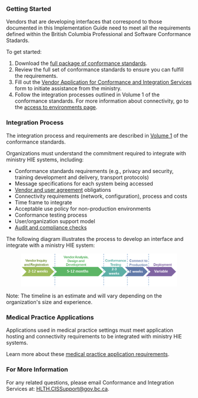 ### Getting Started
Vendors that are developing interfaces that correspond to those documented in this Implementation Guide need to meet all the requirements defined within the British Columbia Professional and Software Conformance Stadards.

To get started:

1. Download the [full package of conformance standards](https://www2.gov.bc.ca/gov/content/health/practitioner-professional-resources/software/conformance-standards).
2. Review the full set of conformance standards to ensure you can fulfill the requirements.
3. Fill out the [Vendor Application for Conformance and Integration Services](http://www2.gov.bc.ca/gov/DownloadAsset?assetId=B2B78EF183D6419BB9E40F0423EB281B&filename=4637save.pdf) form to initiate assistance from the ministry.
4. Follow the integration processes outlined in Volume 1 of the conformance standards.  For more information about connectivity, go to the [access to environments page](https://www2.gov.bc.ca/gov/content/health/practitioner-professional-resources/software/getting-started/access-to-environments).

### Integration Process
The integration process and requirements are described in [Volume 1](https://www2.gov.bc.ca/gov/content/health/practitioner-professional-resources/software/conformance-standards) of the conformance standards.

Organizations must understand the commitment required to integrate with ministry HIE systems, including:

* Conformance standards requirements (e.g., privacy and security, training development and delivery, transport protocols)
* Message specifications for each system being accessed
* [Vendor and user agreement](https://www2.gov.bc.ca/assets/gov/health/practitioner-pro/software-development-guidelines/vendor-participation-agreement.pdf) obligations
* Connectivity requirements (network, configuration), process and costs
* Time frame to integrate
* Acceptable use policy for non-production environments
* Conformance testing process
* User/organization support model
* [Audit and compliance checks](https://www2.gov.bc.ca/gov/content/health/practitioner-professional-resources/software/getting-started/audit-and-compliance-checks)

The following diagram illustrates the process to develop an interface and integrate with a ministry HIE system:

<div>
<figure class="figure">
  <img src="vendor-integration-process.png" class="figure-img img-responsive img-rounded center-block" alt="Vendor Integration Process">
</figure>
<p></p>
</div>

Note: The timeline is an estimate and will vary depending on the organization's size and experience.

### Medical Practice Applications
Applications used in medical practice settings must meet application hosting and connectivity requirements to be integrated with ministry HIE systems.

Learn more about these [medical practice application requirements](https://www2.gov.bc.ca/gov/content/health/practitioner-professional-resources/software/conformance-standards/medical-practice-application-requirements).

### For More Information
For any related questions, please email Conformance and Integration Services at: <a href="mailto:HLTH.CISSupport@gov.bc.ca">HLTH.CISSupport@gov.bc.ca</a>.
